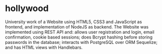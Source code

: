 # hollywood

University work of a Website using HTML5, CSS3 and JavaScript as frontend, and implementation of NodeJS as backend. The Website was implemented using REST API and: allows user registration and login, email confirmation, cookie based sessions; does Bcrypt hashing before storing passwords in the database; interacts with PostgreSQL over ORM Sequelize; and has HTML views with Handlebars.

